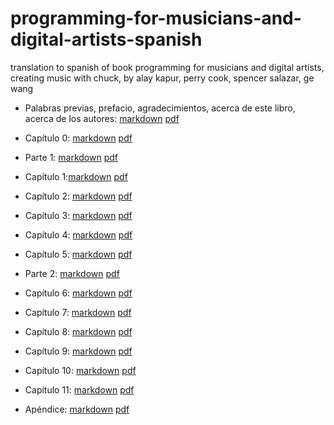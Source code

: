 # programming-for-musicians-and-digital-artists-spanish

translation to spanish of book programming for musicians and digital artists, creating music with chuck, by alay kapur, perry cook, spencer salazar, ge wang

* Palabras previas, prefacio, agradecimientos, acerca de este libro, acerca de los autores: [markdown](markdown/intro.md) [pdf](pdf/intro.pdf)

* Capítulo 0: [markdown](markdown/chapter_00.md) [pdf](pdf/chapter_00.pdf)

* Parte 1: [markdown](markdown/part_1.md) [pdf](pdf/part_1.pdf)

* Capítulo 1:[markdown](markdown/chapter_01.md) [pdf](pdf/chapter_01.pdf)

* Capítulo 2: [markdown](markdown/chapter_02.md) [pdf](pdf/chapter_02.pdf)

* Capítulo 3: [markdown](markdown/chapter_03.md) [pdf](pdf/chapter_03.pdf)

* Capítulo 4: [markdown](markdown/chapter_04.md) [pdf](pdf/chapter_04.pdf)

* Capítulo 5: [markdown](markdown/chapter_05.md) [pdf](hpdf/chapter_05.pdf)

* Parte 2: [markdown](markdown/part_2.md) [pdf](pdf/part_2.pdf)

* Capítulo 6: [markdown](markdown/chapter_06.md) [pdf](pdf/chapter_06.pdf)

* Capítulo 7: [markdown](markdown/chapter_07.md) [pdf](pdf/chapter_07.pdf)

* Capítulo 8: [markdown](markdown/chapter_08.md) [pdf](pdf/chapter_08.pdf)

* Capítulo 9: [markdown](markdown/chapter_09.md) [pdf](pdf/chapter_09.pdf)

* Capítulo 10: [markdown](markdown/chapter_10.md) [pdf](pdf/chapter_10.pdf)

* Capítulo 11: [markdown](markdown/chapter_11.md) [pdf](pdf/chapter_11.pdf)

* Apéndice: [markdown](markdown/appendix.md) [pdf](pdf/appendix.pdf)

